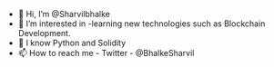 - 👋 Hi, I’m @Sharvilbhalke
- 👀 I’m interested in -learning new technologies such as Blockchain Development.
- 🌱 I know Python and Solidity
- 📫 How to reach me - Twitter - @BhalkeSharvil

<!---
Sharvilbhalke/Sharvilbhalke is a ✨ special ✨ repository because its `README.md` (this file) appears on your GitHub profile.
You can click the Preview link to take a look at your changes.
--->
